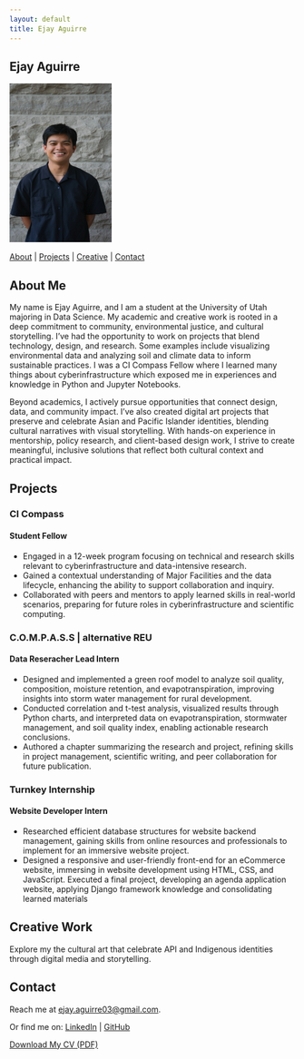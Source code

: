 ```yaml
---
layout: default
title: Ejay Aguirre
---
```


<section>
  <h1>Ejay Aguirre</h1>
  <a href="AGUIRRE_Ejay_HeadshotPhoto.JPEG">
    <img src="AGUIRRE_Ejay_HeadshotPhoto.JPEG" width="180" height="280">
  </a>
  <p>
    <a href="#about">About</a>
    | <a href="#projects">Projects</a>
    | <a href="#creative">Creative</a>
    | <a href="#contact">Contact</a>
  </p>
</section>

<section id="about">
  <h2>About Me</h2>
  <p> 
      My name is Ejay Aguirre, and I am a student at the University of Utah majoring in Data Science. My academic and creative work is rooted in a deep commitment to community, environmental justice, and cultural storytelling. I’ve had the opportunity to work on projects that blend technology, design, and research. Some examples include visualizing environmental data and analyzing soil and climate data to inform sustainable practices. I was a CI Compass Fellow where I learned many things about cyberinfrastructure which exposed me in experiences and knowledge in Python and Jupyter Notebooks. 
    </p>
    <p> 
      Beyond academics, I actively pursue opportunities that connect design, data, and community impact. I’ve also created digital art projects that preserve and celebrate Asian and Pacific Islander identities, blending cultural narratives with visual storytelling. With hands-on experience in mentorship, policy research, and client-based design work, I strive to create meaningful, inclusive solutions that reflect both cultural context and practical impact.
    </p>
</section>

<section id="projects">
  <h2>Projects</h2>
   <div class="project">
    <h3>CI Compass</h3>
    <h4>Student Fellow</h4>
    <ul>
      <li>
         Engaged in a 12-week program focusing on technical and research skills relevant to cyberinfrastructure and data-intensive research.
      </li>
      <li>
      Gained a contextual understanding of Major Facilities and the data lifecycle, enhancing the ability to support collaboration and inquiry. 
      </li>
      <li>
      Collaborated with peers and mentors to apply learned skills in real-world scenarios, preparing for future roles in cyberinfrastructure and scientific computing.
      </li>
    </ul>
  </div>
  <div class="project">
    <h3>C.O.M.P.A.S.S | alternative REU</h3>
    <h4>Data Reseracher Lead Intern</h4>
    <ul>
      <li>
        Designed and implemented a green roof model to analyze soil quality, composition, moisture retention, and evapotranspiration, improving insights into storm water management for rural development.  
      </li>
      <li>
      Conducted correlation and t-test analysis, visualized results through Python charts, and interpreted  data on evapotranspiration, stormwater management, and soil quality index, enabling actionable research conclusions.
      </li>
      <li>
      Authored a chapter summarizing the research and project, refining skills in project management, scientific writing, and peer collaboration for future publication.
      </li>
    </ul>
  </div>
  <div class="project">
    <h3>Turnkey Internship</h3>
    <h4>Website Developer Intern</h4>
    <ul>
      <li> 
          Researched efficient database structures for website backend management, gaining skills from online resources and professionals to implement for an immersive website project.
      </li>
      <li>
          Designed a responsive and user-friendly front-end for an eCommerce website, immersing in website development using HTML, CSS, and JavaScript. Executed a final project, developing an agenda application website, applying Django framework knowledge and consolidating learned materials
      </li>
    </ul>
  </div>
</section>

<section id="creative">
  <h2>Creative Work</h2>
  <p> Explore my the cultural art that celebrate API and Indigenous identities through digital media and storytelling.</p>
</section>

<section id="contact">
  <h2>Contact</h2>
  <p>Reach me at <a href="mailto:ejay.aguirre03@gmail.com">ejay.aguirre03@gmail.com</a>.</p>
  <p>Or find me on:
    <a href="https://www.linkedin.com/in/ejay-aguirre-797828222">LinkedIn</a> |
    <a href="https://github.com/Ejay234">GitHub</a>
  </p>
  <p><a href="AGUIRRE_EJAY_CV.pdf" download>Download My CV (PDF)</a></p>
</section>
